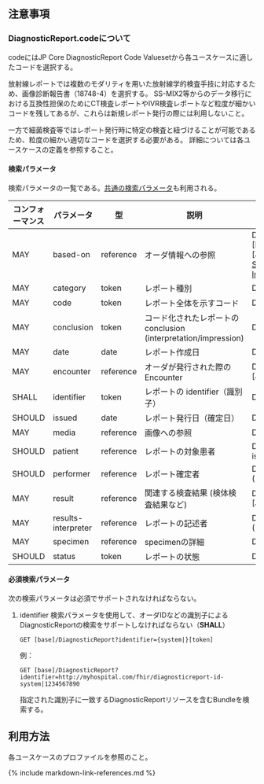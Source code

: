 ## 注意事項

### DiagnosticReport.codeについて

codeにはJP Core DiagnosticReport Code Valuesetから各ユースケースに適したコードを選択する。

放射線レポートでは複数のモダリティを用いた放射線学的検査手技に対応するため、画像診断報告書（18748-4）を選択する。
SS-MIX2等からのデータ移行における互換性担保のためにCT検査レポートやIVR検査レポートなど粒度が細かいコードを残してあるが、これらは新規レポート発行の際には利用しないこと。

一方で細菌検査等ではレポート発行時に特定の検査と紐づけることが可能であるため、粒度の細かい適切なコードを選択する必要がある。
詳細については各ユースケースの定義を参照すること。

#### 検索パラメータ

検索パラメータの一覧である。[共通の検索パラメータ](https://hl7.org/fhir/R4B/search.html#all)も利用される。

| コンフォーマンス | パラメータ | 型 | 説明 | 表現型 |
| --- | --- | --- | --- | --- |
| MAY | based-on | reference | オーダ情報への参照 | DiagnosticReport.basedOn ([CarePlan](https://www.hl7.org/fhir/R4B/careplan.html), [MedicationRequet][JP_MedicationRequest], [NutritionOrder](https://www.hl7.org/fhir/R4B/nutritionorder.html), [ServiceRequest](https://hl7.org/fhir/R4B/servicerequest.html), [ImuunizationRecommendation](https://www.hl7.org/fhir/R4B/immunizationrecommendation.html) |
| MAY | category | token | レポート種別 | DiagnosticReport.category ([ValueSet](https://hl7.org/fhir/R4B/valueset-diagnostic-service-sections.html)) |
| MAY | code | token | レポート全体を示すコード | DiagnosticReport.code |
| MAY | conclusion | token | コード化されたレポートの conclusion (interpretation/impression) | DiagnosticReport.conclusionCode |
| MAY | date | date | レポート作成日 | DiagnosticReport.effectiveDate |
| MAY | encounter | reference | オーダが発行された際の Encounter | DiagnosticReport.encounter ([Encounter][JP_Encounter]) |
| SHALL | identifier | token | レポートの identifier（識別子） | DiagnosticReport.identifier |
| SHOULD | issued | date | レポート発行日（確定日） | DiagnosticReport.issued |
| MAY | media | reference | 画像への参照 | DiagnosticReport.media.link ([Media](https://www.hl7.org/fhir/R4B/media.html)) |
| SHOULD | patient | reference | レポートの対象患者 | DiagnosticReport.subject.where(resolve() is Patient) ([Patient][JP_Patient]) |
| SHOULD | performer | reference | レポート確定者 | DiagnosticReport.performer ([Practitioner][JP_Practitioner]) |
| MAY | result | reference | 関連する検査結果 (検体検査結果など) | DiagnosticReport.result ([Observation][JP_Observation_LabResult])|
| MAY | results-interpreter | reference | レポートの記述者 | DiagnosticReport.resultsInterpreter ([Practitioner][JP_Practitioner]) |
| MAY | specimen | reference | specimenの詳細 | DiagnosticReport.Specimen ([specimen](https://www.hl7.org/fhir/R4B/specimen.html))|
| SHOULD | status | token | レポートの状態 | DiagnosticReport.status |

#### 必須検索パラメータ

次の検索パラメータは必須でサポートされなければならない。

1. identifier 検索パラメータを使用して、オーダIDなどの識別子によるDiagnosticReportの検索をサポートしなければならない（**SHALL**）

   ```
   GET [base]/DiagnosticReport?identifier={system|}[token]
   ```

   例：

   ```
   GET [base]/DiagnosticReport?identifier=http://myhospital.com/fhir/diagnosticreport-id-system|1234567890
   ```

   指定された識別子に一致するDiagnosticReportリソースを含むBundleを検索する。
## 利用方法

各ユースケースのプロファイルを参照のこと。

{% include markdown-link-references.md %}